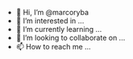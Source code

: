 - 👋 Hi, I’m @marcoryba
- 👀 I’m interested in ...
- 🌱 I’m currently learning ...
- 💞️ I’m looking to collaborate on ...
- 📫 How to reach me ...

<!---
marcoryba/marcoryba is a ✨ special ✨ repository because its `README.md` (this file) appears on your GitHub profile.
You can click the Preview link to take a look at your changes.
--->

